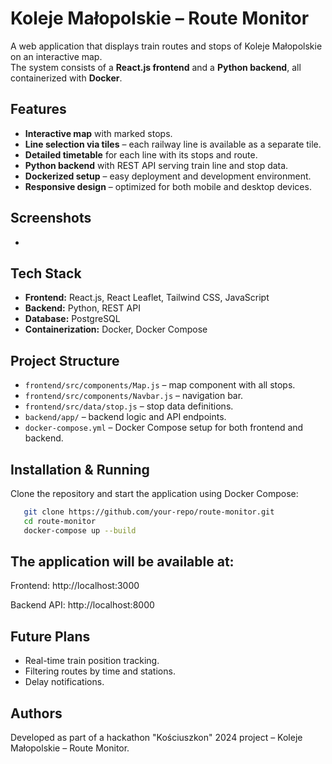 # Koleje Małopolskie – Route Monitor

A web application that displays train routes and stops of Koleje Małopolskie on an interactive map.  
The system consists of a **React.js frontend** and a **Python backend**, all containerized with **Docker**.

## Features

- **Interactive map** with marked stops.
- **Line selection via tiles** – each railway line is available as a separate tile.
- **Detailed timetable** for each line with its stops and route.
- **Python backend** with REST API serving train line and stop data.
- **Dockerized setup** – easy deployment and development environment.
- **Responsive design** – optimized for both mobile and desktop devices.

## Screenshots
- 

## Tech Stack

- **Frontend:** React.js, React Leaflet, Tailwind CSS, JavaScript
- **Backend:** Python, REST API
- **Database:** PostgreSQL
- **Containerization:** Docker, Docker Compose

## Project Structure

- `frontend/src/components/Map.js` – map component with all stops.
- `frontend/src/components/Navbar.js` – navigation bar.
- `frontend/src/data/stop.js` – stop data definitions.
- `backend/app/` – backend logic and API endpoints.
- `docker-compose.yml` – Docker Compose setup for both frontend and backend.

## Installation & Running

Clone the repository and start the application using Docker Compose:

```bash
   git clone https://github.com/your-repo/route-monitor.git
   cd route-monitor
   docker-compose up --build
```

## The application will be available at:

Frontend: http://localhost:3000

Backend API: http://localhost:8000


## Future Plans
- Real-time train position tracking.
- Filtering routes by time and stations.
- Delay notifications.

## Authors
Developed as part of a hackathon "Kościuszkon" 2024 project – Koleje Małopolskie – Route Monitor.




